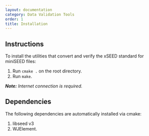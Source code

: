 ```yaml
---
layout: documentation
category: Data Validation Tools
order: 1
title: Installation
---
```




## Instructions

To install the utilities that convert and verify the xSEED standard for miniSEED files: 

1. Run ```cmake .``` on the root directory.
2. Run  ```make```.

**_Note:_** *Internet connection is required.*

## Dependencies

The following dependencies are automatically installed via cmake:

1. libseed v3
2. WJElement.

